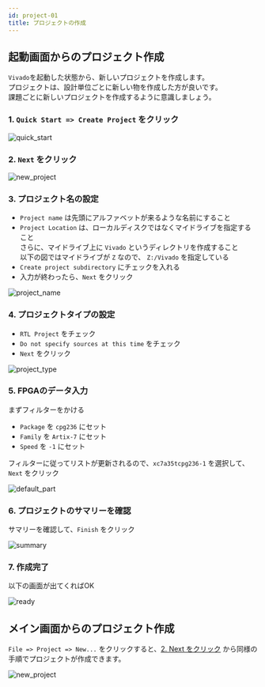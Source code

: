 ```yaml
---
id: project-01
title: プロジェクトの作成
---
```

## 起動画面からのプロジェクト作成
`Vivado`を起動した状態から、新しいプロジェクトを作成します。  
プロジェクトは、設計単位ごとに新しい物を作成した方が良いです。  
課題ごとに新しいプロジェクトを作成するように意識しましょう。


### 1. `Quick Start => Create Project` をクリック
![quick_start](assets/1_project/1-1_quick_start.png)


### 2. `Next` をクリック
![new_project](assets/1_project/1-2_new_project.png)


### 3. プロジェクト名の設定

- `Project name` は先頭にアルファベットが来るような名前にすること
- `Project Location` は、ローカルディスクではなくマイドライブを指定すること  
さらに、マイドライブ上に `Vivado` というディレクトリを作成すること  
以下の図ではマイドライブが `Z` なので、 `Z:/Vivado` を指定している
- `Create project subdirectory` にチェックを入れる
- 入力が終わったら、`Next` をクリック

![project_name](assets/1_project/1-3_project_name.png)


### 4. プロジェクトタイプの設定

- `RTL Project` をチェック
- `Do not specify sources at this time` をチェック
- `Next` をクリック

![project_type](assets/1_project/1-4_project_type.png)


### 5. FPGAのデータ入力

まずフィルターをかける
- `Package` を `cpg236` にセット
- `Family` を `Artix-7` にセット
- `Speed` を `-1` にセット

フィルターに従ってリストが更新されるので、`xc7a35tcpg236-1` を選択して、`Next` をクリック

![default_part](assets/1_project/1-5_default_part.png)


### 6. プロジェクトのサマリーを確認

サマリーを確認して、`Finish` をクリック

![summary](assets/1_project/1-6_new_project_summary.png)


### 7. 作成完了

以下の画面が出てくればOK

![ready](assets/1_project/1-7_ready.png)


## メイン画面からのプロジェクト作成

`File => Project => New...` をクリックすると、[2. Next をクリック](#2-next-をクリック) から同様の手順でプロジェクトが作成できます。


![new_project](assets/1_project/1-8_new_project.png)